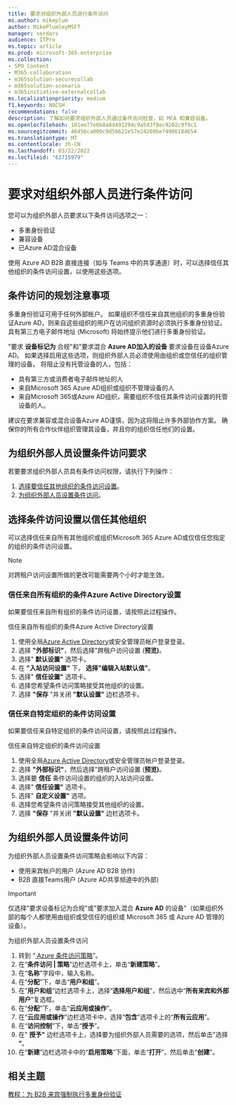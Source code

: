 ```yaml
---
title: 要求对组织外部人员进行条件访问
ms.author: mikeplum
author: MikePlumleyMSFT
manager: serdars
audience: ITPro
ms.topic: article
ms.prod: microsoft-365-enterprise
ms.collection:
- SPO_Content
- M365-collaboration
- m365solution-securecollab
- m365solution-scenario
- m365initiative-externalcollab
ms.localizationpriority: medium
f1.keywords: NOCSH
recommendations: false
description: 了解如何要求组织外部人员通过条件访问检查，如 MFA 和兼容设备。
ms.openlocfilehash: 181ee77e6b8a8d491294c9a5d3f8ec9202c9f9c1
ms.sourcegitcommit: 46456ca009c9d50622e57e24269be74986184654
ms.translationtype: MT
ms.contentlocale: zh-CN
ms.lasthandoff: 03/22/2022
ms.locfileid: "63715979"
---
```

# <a name="require-conditional-access-for-people-outside-your-organization"></a>要求对组织外部人员进行条件访问

您可以为组织外部人员要求以下条件访问选项之一：

- 多重身份验证
- 兼容设备
- 已Azure AD混合设备

使用 Azure AD B2B 直接连接（如与 Teams 中的共享通道）时，可以选择信任其他组织的条件访问设置，以使用这些选项。

## <a name="planning-considerations-for-conditional-access"></a>条件访问的规划注意事项

多重身份验证可用于任何外部帐户。 如果组织不信任来自其他组织的多重身份验证Azure AD，则来自这些组织的用户在访问组织资源时必须执行多重身份验证。 具有第三方电子邮件地址 (Microsoft) 将始终提示他们进行多重身份验证。

"要求 **设备标记为** 合规"和"要求混合 **Azure AD加入的设备** 要求设备在设备Azure AD。 如果选择启用这些选项，则组织外部人员必须使用由组织或您信任的组织管理的设备。 将阻止没有托管设备的人，包括：

- 具有第三方或消费者电子邮件地址的人
- 来自Microsoft 365 Azure AD组织或组织不管理设备的人
- 来自Microsoft 365或Azure AD组织，需要组织不信任其条件访问设置的托管设备的人。

建议在要求兼容或混合设备Azure AD谨慎，因为这将阻止许多外部协作方案。 确保你的所有合作伙伴组织管理其设备，并且你的组织信任他们的设置。

## <a name="set-up-conditional-access-requirements-for-people-outside-your-organization"></a>为组织外部人员设置条件访问要求

若要要求组织外部人员具有条件访问权限，请执行下列操作：

1. [选择要信任其他组织的条件访问设置](#choose-conditional-access-settings-to-trust-from-other-organizations)。
1. [为组织外部人员设置条件访问](#set-up-conditional-access-for-people-outside-your-organization)。

## <a name="choose-conditional-access-settings-to-trust-from-other-organizations"></a>选择条件访问设置以信任其他组织

可以选择信任来自所有其他组织或组织Microsoft 365 Azure AD或仅信任您指定的组织的条件访问设置。

> [!NOTE]
> 对跨租户访问设置所做的更改可能需要两个小时才能生效。

### <a name="trust-conditional-access-settings-from-all-azure-active-directory-organizations"></a>信任来自所有组织的条件Azure Active Directory设置

如果要信任来自所有组织的条件访问设置，请按照此过程操作。

信任来自所有组织的条件Azure Active Directory设置
1. 使用全局[Azure Active Directory](https://aad.portal.azure.com)或安全管理员帐户登录登录。
1. 选择 **"外部标识"**，然后选择"跨租户访问设置 (**预览)**。
1. 选择" **默认设置"** 选项卡。
1. 在 **"入站访问设置"** 下， **选择"编辑入站默认值"**。
1. 选择" **信任设置"** 选项卡。
1. 选择您希望条件访问策略接受其他组织的设置。
1. 选择 **"保存** "并关闭 **"默认设置"** 边栏选项卡。

### <a name="trust-conditional-access-settings-from-a-specific-organization"></a>信任来自特定组织的条件访问设置

如果要信任来自特定组织的条件访问设置，请按照此过程操作。

信任来自特定组织的条件访问设置
1. 使用全局[Azure Active Directory](https://aad.portal.azure.com)或安全管理员帐户登录登录。
1. 选择 **"外部标识"**，然后选择"跨租户访问设置 (**预览)**。
1. 选择要 **信任** 条件访问设置的组织的入站访问设置。
1. 选择" **信任设置"** 选项卡。
1. 选择" **自定义设置"** 选项。
1. 选择您希望条件访问策略接受其他组织的设置。
1. 选择 **"保存** "并关闭 **"默认设置"** 边栏选项卡。

## <a name="set-up-conditional-access-for-people-outside-your-organization"></a>为组织外部人员设置条件访问

为组织外部人员设置条件访问策略会影响以下内容：

- 使用来宾帐户的用户 (Azure AD B2B 协作) 
- B2B 直接Teams用户 (Azure AD共享频道中的外部) 

> [!IMPORTANT]
> 仅选择"要求设备标记为合规"或"要求加入混合 **Azure AD** 的设备"（如果组织外部的每个人都使用由组织或受信任的组织或 Microsoft 365 或 Azure AD 管理的设备）。

为组织外部人员设置条件访问
1. 转到 “[ Azure 条件访问策略](https://portal.azure.com/#blade/Microsoft_AAD_IAM/ConditionalAccessBlade)”。
1. 在“**条件访问 | 策略**”边栏选项卡上，单击“**新建策略**”。
1. 在“**名称**”字段中，输入名称。
1. 在“**分配**”下，单击“**用户和组**”。
1. 在“**用户和组**”边栏选项卡上，选择“**选择用户和组**”，然后选中“**所有来宾和外部用户**”复选框。
1. 在“**分配**”下，单击“**云应用或操作**”。
1. 在“**云应用或操作**”边栏选项卡中，选择“**包含**”选项卡上的“**所有云应用**”。
1. 在“**访问控制**”下，单击“**授予**”。
1. 在" **授予"** 边栏选项卡上，选择要为组织外部人员需要的选项，然后单击"选择 **"**。
1. 在“**新建**”边栏选项卡中的“**启用策略**”下面，单击“**打开**”，然后单击“**创建**”。

## <a name="related-topics"></a>相关主题

[教程：为 B2B 来宾强制执行多重身份验证](/azure/active-directory/external-identities/b2b-tutorial-require-mfa)
